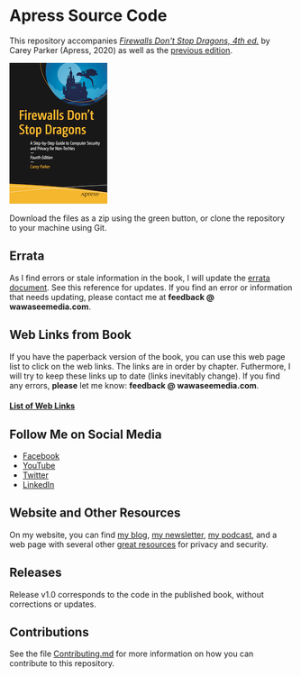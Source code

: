 # Apress Source Code

This repository accompanies [*Firewalls Don't Stop Dragons, 4th ed.*](https://www.apress.com/us/book/9781484261880) by Carey Parker (Apress, 2020) as well as the [previous edition](https://www.apress.com/us/book/9781484238523).

[comment]: #cover

![Cover image](9781484261880.png)

Download the files as a zip using the green button, or clone the repository to your machine using Git.

## Errata

As I find errors or stale information in the book, I will update the [errata document](errata.md). See this reference for updates. If you find an error or information that needs updating, please contact me at **feedback @ wawaseemedia.com**.

## Web Links from Book

If you have the paperback version of the book, you can use this web page list to click on the web links. The links are in order by chapter. Futhermore, I will try to keep these links up to date (links inevitably change). If you find any errors, **please** let me know: **feedback @ wawaseemedia.com**. 

#### [List of Web Links](https://firewallsdontstopdragons.com/book-links-v4/)

## Follow Me on Social Media

* [Facebook](https://www.facebook.com/Firewalls-Dont-Stop-Dragons-105005911488731)
* [YouTube](https://www.youtube.com/channel/UC0aUElaV7hDubXSpDJkiSrA)
* [Twitter](https://twitter.com/firewalldragons)
* [LinkedIn](https://www.linkedin.com/in/firewall-dragons)


## Website and Other Resources

On my website, you can find [my blog](https://firewallsdontstopdragons.com/), [my newsletter](https://firewallsdontstopdragons.com/newsletter/new-newsletter/), [my podcast](https://firewallsdontstopdragons.com/podcast/), and a web page with several other [great resources](https://firewallsdontstopdragons.com/resources/) for privacy and security.

## Releases

Release v1.0 corresponds to the code in the published book, without corrections or updates.

## Contributions

See the file [Contributing.md](Contributing.md) for more information on how you can contribute to this repository.
